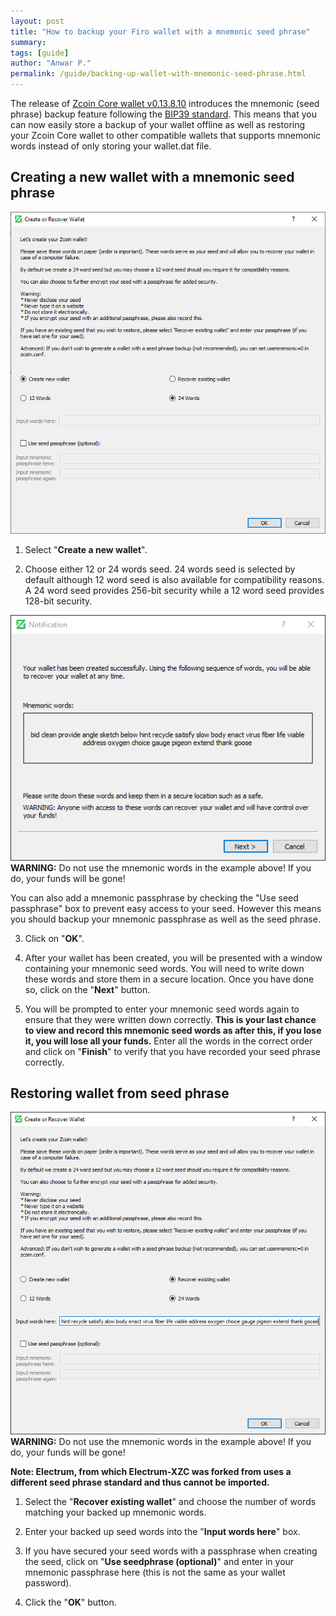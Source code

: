 ```yaml
---
layout: post
title: "How to backup your Firo wallet with a mnemonic seed phrase"
summary: 
tags: [guide]
author: "Anwar P."
permalink: /guide/backing-up-wallet-with-mnemonic-seed-phrase.html
---
```

The release of [Zcoin Core wallet v0.13.8.10](https://github.com/firoorg/firo/releases) introduces the mnemonic (seed phrase) backup feature following the [BIP39 standard](https://github.com/bitcoin/bips/blob/master/bip-0039.mediawiki). This means that you can now easily store a backup of your wallet offline as well as restoring your Zcoin Core wallet to other compatible wallets that supports mnemonic words instead of only storing your wallet.dat file.

## Creating a new wallet with a mnemonic seed phrase

![](/guide/assets/backing-up-wallet-with-mnemonic-seed-phrase/seed_01.png) 

1. Select "**Create a new wallet**". 

2. Choose either 12 or 24 words seed. 24 words seed is selected by default although 12 word seed is also available for compatibility reasons. A 24 word seed provides 256-bit security while a 12 word seed provides 128-bit security.

![](/guide/assets/backing-up-wallet-with-mnemonic-seed-phrase/seed_02.png)
**WARNING:** Do not use the mnemonic words in the example above! If you do, your funds will be gone!

You can also add a mnemonic passphrase by checking the "Use seed passphrase" box to prevent easy access to your seed. However this means you should backup your mnemonic passphrase as well as the seed phrase. 

3. Click on "**OK**". 

4. After your wallet has been created, you will be presented with a window containing your mnemonic seed words. You will need to write down these words and store them in a secure location. Once you have done so, click on the "**Next**" button. 

5. You will be prompted to enter your mnemonic seed words again to ensure that they were written down correctly. **This is your last chance to view and record this mnemonic seed words as after this, if you lose it, you will lose all your funds.** Enter all the words in the correct order and click on "**Finish**" to verify that you have recorded your seed phrase correctly.

## Restoring wallet from seed phrase

![](/guide/assets/backing-up-wallet-with-mnemonic-seed-phrase/seed_03.png) 
**WARNING:** Do not use the mnemonic words in the example above! If you do, your funds will be gone!

**Note: Electrum, from which Electrum-XZC was forked from uses a different seed phrase standard and thus cannot be imported.** 

1. Select the "**Recover existing wallet**" and choose the number of words matching your backed up mnemonic words.

2. Enter your backed up seed words into the "**Input words here**" box. 

3. If you have secured your seed words with a passphrase when creating the seed, click on "**Use seedphrase (optional)**" and enter in your mnemonic passphrase here (this is not the same as your wallet password). 

4. Click the "**OK**" button.
